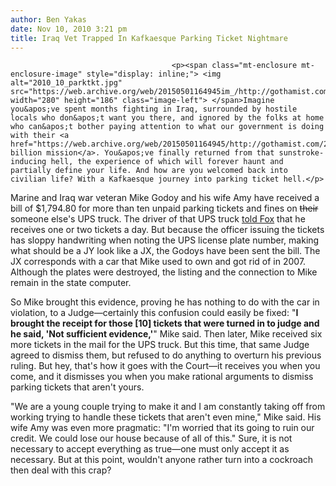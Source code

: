 ```yaml
---
author: Ben Yakas
date: Nov 10, 2010 3:21 pm
title: Iraq Vet Trapped In Kafkaesque Parking Ticket Nightmare
---
```


	
										<p><span class="mt-enclosure mt-enclosure-image" style="display: inline;"> <img alt="2010_10_parktkt.jpg" src="https://web.archive.org/web/20150501164945im_/http://gothamist.com/attachments/jen/2010_10_parktkt.jpg" width="280" height="186" class="image-left"> </span>Imagine you&apos;ve spent months fighting in Iraq, surrounded by hostile locals who don&apos;t want you there, and ignored by the folks at home who can&apos;t bother paying attention to what our government is doing with their <a href="https://web.archive.org/web/20150501164945/http://gothamist.com/2010/11/08/bush_the_decider_says_he_was_an_ira.php">$845 billion mission</a>. You&apos;ve finally returned from that sunstroke-inducing hell, the experience of which will forever haunt and partially define your life. And how are you welcomed back into civilian life? With a Kafkaesque journey into parking ticket hell.</p>

<p>Marine and Iraq war veteran Mike Godoy and his wife Amy have received a bill of $1,794.80 for more than ten unpaid parking tickets and fines on <strike>their</strike> someone else&apos;s UPS truck. The driver of that UPS truck <a href="https://web.archive.org/web/20150501164945/http://www.myfoxny.com/dpp/news/investigative/man-fights-parking-tickets-meant-for-ups-truck-20101109">told Fox</a> that he receives one or two tickets a day. But because the officer issuing the tickets has sloppy handwriting when noting the UPS license plate number, making what should be a JY look like a JX, the Godoys have been sent the bill. The JX corresponds with a car that Mike used to own and got rid of in 2007. Although the plates were destroyed, the listing and the connection to Mike remain in the state computer.</p>

<p>So Mike brought this evidence, proving he has nothing to do with the car in violation, to a Judge&#x2014;certainly this confusion could easily be fixed: &quot;<strong>I brought the receipt for those [10] tickets that were turned in to judge and he said, &apos;Not sufficient evidence,&apos;</strong>&quot; Mike said. Then later, Mike received six more tickets in the mail for the UPS truck. But this time, that same Judge agreed to dismiss them, but refused to do anything to overturn his previous ruling. But hey, that&apos;s how it goes with the Court&#x2014;it receives you when you come, and it dismisses you when you make rational arguments to dismiss parking tickets that aren&apos;t yours.</p>

<p>&quot;We are a young couple trying to make it and I am constantly taking off from working trying to handle these tickets that aren&apos;t even mine,&quot; Mike said. His wife Amy was even more pragmatic: &quot;I&apos;m worried that its going to ruin our credit. We could lose our house because of all of this.&quot; Sure, it is not necessary to accept everything as true&#x2014;one must only accept it as necessary. But at this point, wouldn&apos;t anyone rather turn into a cockroach then deal with this crap?</p>					
										
									
				